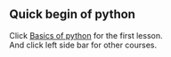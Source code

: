 ## Quick begin of python
Click [Basics of python](./basics/languages/python/1_basics_of_python.md) for the first lesson.  
And click left side bar for other courses.